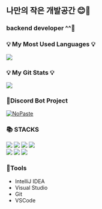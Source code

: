 ## 나만의 작은 개발공간 😊🍟

### backend developer ^^💨
<h3>💡 My Most Used Languages 💡</h3>
<div>
  <img src="https://github-readme-stats.vercel.app/api/top-langs/?username=Jwdev-k&layout=compact&theme=radical">
</div>
<h3>💡 My Git Stats 💡</h3>
<div>
  <img src="https://github-readme-stats.vercel.app/api?username=Jwdev-k&show_icons=true&theme=radical&hide=contribs">
</div>

### 📖Discord Bot Project
<a href="https://github.com/Jwdev-k/NStory">
  <img alt="NoPaste" src="https://ghrs.vercel.app/api/pin?username=Jwdev-k&repo=HNT_BOT_V2&theme=dark">
</a>

### 📚 STACKS
<div> 
  <img src="https://img.shields.io/badge/Flutter-02569B?style=for-the-badge&logo=flutter&logoColor=white">
  <img src="https://img.shields.io/badge/java-007396?style=for-the-badge&logo=java&logoColor=white">
  <img src="https://img.shields.io/badge/spring-6DB33F?style=for-the-badge&logo=spring&logoColor=white">
  <img src="https://img.shields.io/badge/Csharp-239120?style=for-the-badge&logo=Csharp&logoColor=white">
  <br>
  
  <img src="https://img.shields.io/badge/mysql-4479A1?style=for-the-badge&logo=mysql&logoColor=white">
  <img src="https://img.shields.io/badge/mariaDB-003545?style=for-the-badge&logo=mariaDB&logoColor=white">
  <img src="https://img.shields.io/badge/mongoDB-47A248?style=for-the-badge&logo=MongoDB&logoColor=white">
  <br>
</div>

### 🔨Tools

- IntelliJ IDEA
- Visual Studio
- Git
- VSCode
